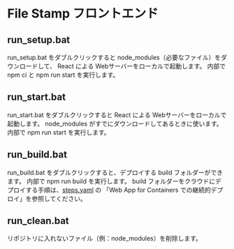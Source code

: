 ﻿# File Stamp フロントエンド

## run_setup.bat

run_setup.bat をダブルクリックすると node_modules（必要なファイル）をダウンロードして、
React による Webサーバーをローカルで起動します。 内部で npm ci と npm run start を実行します。


## run_start.bat

run_start.bat をダブルクリックすると React による Webサーバーをローカルで起動します。
node_modules がすでにダウンロードしてあるときに使います。
内部で npm run start を実行します。


## run_build.bat

run_build.bat をダブルクリックすると、デプロイする build フォルダーができます。
内部で npm run build を実行します。
build フォルダーをクラウドにデプロイする手順は、[steps.yaml](steps.yaml) の
「Web App for Containers での継続的デプロイ」を参照してください。


## run_clean.bat

リポジトリに入れないファイル（例：node_modules）を削除します。

